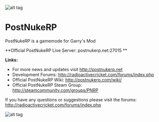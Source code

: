 ![alt tag](http://radioactivecricket.com/forums/styles/prosilver/imageset/postnukerp_logo.png)
# PostNukeRP

PostNukeRP is a gamemode for Garry's Mod

**Official PostNukeRP Live Server: postnukerp.net:27015 **

**Links:**
- For more news and updates visit http://postnukerp.net
- Development Forums: http://radioactivecricket.com/forums/index.php
- Official PostNukeRP Wiki: http://postnukerp.com/wiki/
- Official PostNukeRP Steam Group: http://steamcommunity.com/groups/PNRP

If you have any questions or suggestions please visit the forums: http://radioactivecricket.com/forums/index.php


![alt tag](http://postnukerp.com/images/RC-Logo_small1a.png)
